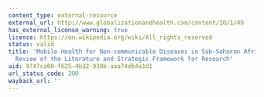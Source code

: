 ```yaml
---
content_type: external-resource
external_url: http://www.globalizationandhealth.com/content/10/1/49
has_external_license_warning: true
license: https://en.wikipedia.org/wiki/All_rights_reserved
status: valid
title: 'Mobile Health for Non-communicable Diseases in Sub-Saharan Africa: A Systematic
  Review of the Literature and Strategic Framework for Research'
uid: 9747ca00-f625-4b32-938b-aaa74db4a1d1
url_status_code: 200
wayback_url: ''
---
```

